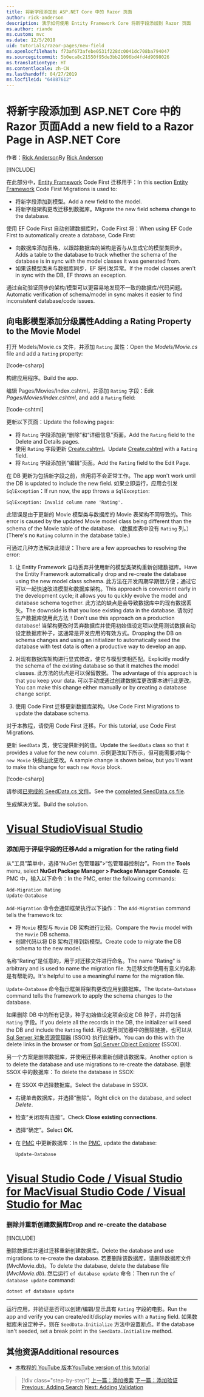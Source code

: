 ```yaml
---
title: 将新字段添加到 ASP.NET Core 中的 Razor 页面
author: rick-anderson
description: 演示如何使用 Entity Framework Core 将新字段添加到 Razor 页面
ms.author: riande
ms.custom: mvc
ms.date: 12/5/2018
uid: tutorials/razor-pages/new-field
ms.openlocfilehash: f73af673afebe0531f228dc0041dc708ba794047
ms.sourcegitcommit: 5b0eca8c21550f95de3bb21096bd4fd4d9098026
ms.translationtype: HT
ms.contentlocale: zh-CN
ms.lasthandoff: 04/27/2019
ms.locfileid: "64887612"
---
```

# <a name="add-a-new-field-to-a-razor-page-in-aspnet-core"></a><span data-ttu-id="9a72e-103">将新字段添加到 ASP.NET Core 中的 Razor 页面</span><span class="sxs-lookup"><span data-stu-id="9a72e-103">Add a new field to a Razor Page in ASP.NET Core</span></span>

<span data-ttu-id="9a72e-104">作者：[Rick Anderson](https://twitter.com/RickAndMSFT)</span><span class="sxs-lookup"><span data-stu-id="9a72e-104">By [Rick Anderson](https://twitter.com/RickAndMSFT)</span></span>

[!INCLUDE[](~/includes/rp/download.md)]

<span data-ttu-id="9a72e-105">在此部分中，[Entity Framework](/ef/core/get-started/aspnetcore/new-db) Code First 迁移用于：</span><span class="sxs-lookup"><span data-stu-id="9a72e-105">In this section [Entity Framework](/ef/core/get-started/aspnetcore/new-db) Code First Migrations is used to:</span></span>

* <span data-ttu-id="9a72e-106">将新字段添加到模型。</span><span class="sxs-lookup"><span data-stu-id="9a72e-106">Add a new field to the model.</span></span>
* <span data-ttu-id="9a72e-107">将新字段架构更改迁移到数据库。</span><span class="sxs-lookup"><span data-stu-id="9a72e-107">Migrate the new field schema change to the database.</span></span>

<span data-ttu-id="9a72e-108">使用 EF Code First 自动创建数据库时，Code First 将：</span><span class="sxs-lookup"><span data-stu-id="9a72e-108">When using EF Code First to automatically create a database, Code First:</span></span>

* <span data-ttu-id="9a72e-109">向数据库添加表格，以跟踪数据库的架构是否与从生成它的模型类同步。</span><span class="sxs-lookup"><span data-stu-id="9a72e-109">Adds a table to the database to track whether the schema of the database is in sync with the model classes it was generated from.</span></span>
* <span data-ttu-id="9a72e-110">如果该模型类未与数据库同步，EF 将引发异常。</span><span class="sxs-lookup"><span data-stu-id="9a72e-110">If the model classes aren't in sync with the DB, EF throws an exception.</span></span>

<span data-ttu-id="9a72e-111">通过自动验证同步的架构/模型可以更容易地发现不一致的数据库/代码问题。</span><span class="sxs-lookup"><span data-stu-id="9a72e-111">Automatic verification of schema/model in sync makes it easier to find inconsistent database/code issues.</span></span>

## <a name="adding-a-rating-property-to-the-movie-model"></a><span data-ttu-id="9a72e-112">向电影模型添加分级属性</span><span class="sxs-lookup"><span data-stu-id="9a72e-112">Adding a Rating Property to the Movie Model</span></span>

<span data-ttu-id="9a72e-113">打开 Models/Movie.cs 文件，并添加 `Rating` 属性：</span><span class="sxs-lookup"><span data-stu-id="9a72e-113">Open the *Models/Movie.cs* file and add a `Rating` property:</span></span>

[!code-csharp[](razor-pages-start/sample/RazorPagesMovie22/Models/MovieDateRating.cs?highlight=13&name=snippet)]

<span data-ttu-id="9a72e-114">构建应用程序。</span><span class="sxs-lookup"><span data-stu-id="9a72e-114">Build the app.</span></span>

<span data-ttu-id="9a72e-115">编辑 Pages/Movies/Index.cshtml，并添加 `Rating` 字段：</span><span class="sxs-lookup"><span data-stu-id="9a72e-115">Edit *Pages/Movies/Index.cshtml*, and add a `Rating` field:</span></span>

[!code-cshtml[](razor-pages-start/sample/RazorPagesMovie22/Pages/Movies/IndexRating.cshtml.?highlight=40-42,61-63)]

<span data-ttu-id="9a72e-116">更新以下页面：</span><span class="sxs-lookup"><span data-stu-id="9a72e-116">Update the following pages:</span></span>

* <span data-ttu-id="9a72e-117">将 `Rating` 字段添加到“删除”和“详细信息”页面。</span><span class="sxs-lookup"><span data-stu-id="9a72e-117">Add the `Rating` field to the Delete and Details pages.</span></span>
* <span data-ttu-id="9a72e-118">使用 `Rating` 字段更新 [Create.cshtml](https://github.com/aspnet/AspNetCore.Docs/tree/master/aspnetcore/tutorials/razor-pages/razor-pages-start/sample/RazorPagesMovie22/Pages/Movies/Create.cshtml)。</span><span class="sxs-lookup"><span data-stu-id="9a72e-118">Update [Create.cshtml](https://github.com/aspnet/AspNetCore.Docs/tree/master/aspnetcore/tutorials/razor-pages/razor-pages-start/sample/RazorPagesMovie22/Pages/Movies/Create.cshtml) with a `Rating` field.</span></span>
* <span data-ttu-id="9a72e-119">将 `Rating` 字段添加到“编辑”页面。</span><span class="sxs-lookup"><span data-stu-id="9a72e-119">Add the `Rating` field to the Edit Page.</span></span>

<span data-ttu-id="9a72e-120">在 DB 更新为包括新字段之前，应用将不会正常工作。</span><span class="sxs-lookup"><span data-stu-id="9a72e-120">The app won't work until the DB is updated to include the new field.</span></span> <span data-ttu-id="9a72e-121">如果立即运行，应用会引发 `SqlException`：</span><span class="sxs-lookup"><span data-stu-id="9a72e-121">If run now, the app throws a `SqlException`:</span></span>

`SqlException: Invalid column name 'Rating'.`

<span data-ttu-id="9a72e-122">此错误是由于更新的 Movie 模型类与数据库的 Movie 表架构不同导致的。</span><span class="sxs-lookup"><span data-stu-id="9a72e-122">This error is caused by the updated Movie model class being different than the schema of the Movie table of the database.</span></span> <span data-ttu-id="9a72e-123">（数据库表中没有 `Rating` 列。）</span><span class="sxs-lookup"><span data-stu-id="9a72e-123">(There's no `Rating` column in the database table.)</span></span>

<span data-ttu-id="9a72e-124">可通过几种方法解决此错误：</span><span class="sxs-lookup"><span data-stu-id="9a72e-124">There are a few approaches to resolving the error:</span></span>

1. <span data-ttu-id="9a72e-125">让 Entity Framework 自动丢弃并使用新的模型类架构重新创建数据库。</span><span class="sxs-lookup"><span data-stu-id="9a72e-125">Have the Entity Framework automatically drop and re-create the database using the new model class schema.</span></span> <span data-ttu-id="9a72e-126">此方法在开发周期早期很方便；通过它可以一起快速改进模型和数据库架构。</span><span class="sxs-lookup"><span data-stu-id="9a72e-126">This approach is convenient early in the development cycle; it allows you to quickly evolve the model and database schema together.</span></span> <span data-ttu-id="9a72e-127">此方法的缺点是会导致数据库中的现有数据丢失。</span><span class="sxs-lookup"><span data-stu-id="9a72e-127">The downside is that you lose existing data in the database.</span></span> <span data-ttu-id="9a72e-128">请勿对生产数据库使用此方法！</span><span class="sxs-lookup"><span data-stu-id="9a72e-128">Don't use this approach on a production database!</span></span> <span data-ttu-id="9a72e-129">当架构更改时丢弃数据库并使用初始值设定项以使用测试数据自动设定数据库种子，这通常是开发应用的有效方式。</span><span class="sxs-lookup"><span data-stu-id="9a72e-129">Dropping the DB on schema changes and using an initializer to automatically seed the database with test data is often a productive way to develop an app.</span></span>

2. <span data-ttu-id="9a72e-130">对现有数据库架构进行显式修改，使它与模型类相匹配。</span><span class="sxs-lookup"><span data-stu-id="9a72e-130">Explicitly modify the schema of the existing database so that it matches the model classes.</span></span> <span data-ttu-id="9a72e-131">此方法的优点是可以保留数据。</span><span class="sxs-lookup"><span data-stu-id="9a72e-131">The advantage of this approach is that you keep your data.</span></span> <span data-ttu-id="9a72e-132">可以手动或通过创建数据库更改脚本进行此更改。</span><span class="sxs-lookup"><span data-stu-id="9a72e-132">You can make this change either manually or by creating a database change script.</span></span>

3. <span data-ttu-id="9a72e-133">使用 Code First 迁移更新数据库架构。</span><span class="sxs-lookup"><span data-stu-id="9a72e-133">Use Code First Migrations to update the database schema.</span></span>

<span data-ttu-id="9a72e-134">对于本教程，请使用 Code First 迁移。</span><span class="sxs-lookup"><span data-stu-id="9a72e-134">For this tutorial, use Code First Migrations.</span></span>

<span data-ttu-id="9a72e-135">更新 `SeedData` 类，使它提供新列的值。</span><span class="sxs-lookup"><span data-stu-id="9a72e-135">Update the `SeedData` class so that it provides a value for the new column.</span></span> <span data-ttu-id="9a72e-136">示例更改如下所示，但可能需要对每个 `new Movie` 块做出此更改。</span><span class="sxs-lookup"><span data-stu-id="9a72e-136">A sample change is shown below, but you'll want to make this change for each `new Movie` block.</span></span>

[!code-csharp[](razor-pages-start/sample/RazorPagesMovie22/Models/SeedDataRating.cs?name=snippet1&highlight=8)]

<span data-ttu-id="9a72e-137">请参阅[已完成的 SeedData.cs 文件](https://github.com/aspnet/AspNetCore.Docs/blob/master/aspnetcore/tutorials/razor-pages/razor-pages-start/sample/RazorPagesMovie22/Models/SeedDataRating.cs)。</span><span class="sxs-lookup"><span data-stu-id="9a72e-137">See the [completed SeedData.cs file](https://github.com/aspnet/AspNetCore.Docs/blob/master/aspnetcore/tutorials/razor-pages/razor-pages-start/sample/RazorPagesMovie22/Models/SeedDataRating.cs).</span></span>

<span data-ttu-id="9a72e-138">生成解决方案。</span><span class="sxs-lookup"><span data-stu-id="9a72e-138">Build the solution.</span></span>

# <a name="visual-studiotabvisual-studio"></a>[<span data-ttu-id="9a72e-139">Visual Studio</span><span class="sxs-lookup"><span data-stu-id="9a72e-139">Visual Studio</span></span>](#tab/visual-studio)

<a name="pmc"></a>

### <a name="add-a-migration-for-the-rating-field"></a><span data-ttu-id="9a72e-140">添加用于评级字段的迁移</span><span class="sxs-lookup"><span data-stu-id="9a72e-140">Add a migration for the rating field</span></span>

<span data-ttu-id="9a72e-141">从“工具”菜单中，选择“NuGet 包管理器”>“包管理器控制台”。</span><span class="sxs-lookup"><span data-stu-id="9a72e-141">From the **Tools** menu, select **NuGet Package Manager > Package Manager Console**.</span></span>
<span data-ttu-id="9a72e-142">在 PMC 中，输入以下命令：</span><span class="sxs-lookup"><span data-stu-id="9a72e-142">In the PMC, enter the following commands:</span></span>

```powershell
Add-Migration Rating
Update-Database
```

<span data-ttu-id="9a72e-143">`Add-Migration` 命令会通知框架执行以下操作：</span><span class="sxs-lookup"><span data-stu-id="9a72e-143">The `Add-Migration` command tells the framework to:</span></span>

* <span data-ttu-id="9a72e-144">将 `Movie` 模型与 `Movie` DB 架构进行比较。</span><span class="sxs-lookup"><span data-stu-id="9a72e-144">Compare the `Movie` model with the `Movie` DB schema.</span></span>
* <span data-ttu-id="9a72e-145">创建代码以将 DB 架构迁移到新模型。</span><span class="sxs-lookup"><span data-stu-id="9a72e-145">Create code to migrate the DB schema to the new model.</span></span>

<span data-ttu-id="9a72e-146">名称“Rating”是任意的，用于对迁移文件进行命名。</span><span class="sxs-lookup"><span data-stu-id="9a72e-146">The name "Rating" is arbitrary and is used to name the migration file.</span></span> <span data-ttu-id="9a72e-147">为迁移文件使用有意义的名称是有帮助的。</span><span class="sxs-lookup"><span data-stu-id="9a72e-147">It's helpful to use a meaningful name for the migration file.</span></span>

<span data-ttu-id="9a72e-148">`Update-Database` 命令指示框架将架构更改应用到数据库。</span><span class="sxs-lookup"><span data-stu-id="9a72e-148">The `Update-Database` command tells the framework to apply the schema changes to the database.</span></span>

<a name="ssox"></a>

<span data-ttu-id="9a72e-149">如果删除 DB 中的所有记录，种子初始值设定项会设定 DB 种子，并将包括 `Rating` 字段。</span><span class="sxs-lookup"><span data-stu-id="9a72e-149">If you delete all the records in the DB, the initializer will seed the DB and include the `Rating` field.</span></span> <span data-ttu-id="9a72e-150">可以使用浏览器中的删除链接，也可以从 [Sql Server 对象资源管理器](xref:tutorials/razor-pages/sql#ssox) (SSOX) 执行此操作。</span><span class="sxs-lookup"><span data-stu-id="9a72e-150">You can do this with the delete links in the browser or from [Sql Server Object Explorer](xref:tutorials/razor-pages/sql#ssox) (SSOX).</span></span>

<span data-ttu-id="9a72e-151">另一个方案是删除数据库，并使用迁移来重新创建该数据库。</span><span class="sxs-lookup"><span data-stu-id="9a72e-151">Another option is to delete the database and use migrations to re-create the database.</span></span> <span data-ttu-id="9a72e-152">删除 SSOX 中的数据库：</span><span class="sxs-lookup"><span data-stu-id="9a72e-152">To delete the database in SSOX:</span></span>

* <span data-ttu-id="9a72e-153">在 SSOX 中选择数据库。</span><span class="sxs-lookup"><span data-stu-id="9a72e-153">Select the database in SSOX.</span></span>
* <span data-ttu-id="9a72e-154">右键单击数据库，并选择“删除”。</span><span class="sxs-lookup"><span data-stu-id="9a72e-154">Right click on the database, and select *Delete*.</span></span>
* <span data-ttu-id="9a72e-155">检查“关闭现有连接”。</span><span class="sxs-lookup"><span data-stu-id="9a72e-155">Check **Close existing connections**.</span></span>
* <span data-ttu-id="9a72e-156">选择“确定”。</span><span class="sxs-lookup"><span data-stu-id="9a72e-156">Select **OK**.</span></span>
* <span data-ttu-id="9a72e-157">在 [PMC](xref:tutorials/razor-pages/new-field#pmc) 中更新数据库：</span><span class="sxs-lookup"><span data-stu-id="9a72e-157">In the [PMC](xref:tutorials/razor-pages/new-field#pmc), update the database:</span></span>

  ```powershell
  Update-Database
  ```

# <a name="visual-studio-code--visual-studio-for-mactabvisual-studio-codevisual-studio-mac"></a>[<span data-ttu-id="9a72e-158">Visual Studio Code / Visual Studio for Mac</span><span class="sxs-lookup"><span data-stu-id="9a72e-158">Visual Studio Code / Visual Studio for Mac</span></span>](#tab/visual-studio-code+visual-studio-mac)

### <a name="drop-and-re-create-the-database"></a><span data-ttu-id="9a72e-159">删除并重新创建数据库</span><span class="sxs-lookup"><span data-stu-id="9a72e-159">Drop and re-create the database</span></span>

[!INCLUDE[](~/includes/RP-mvc-shared/sqlite-warn.md)]

<span data-ttu-id="9a72e-160">删除数据库并通过迁移重新创建数据库。</span><span class="sxs-lookup"><span data-stu-id="9a72e-160">Delete the database and use migrations to re-create the database.</span></span> <span data-ttu-id="9a72e-161">若要删除该数据库，请删除数据库文件 (MvcMovie.db)。</span><span class="sxs-lookup"><span data-stu-id="9a72e-161">To delete the database, delete the database file (*MvcMovie.db*).</span></span> <span data-ttu-id="9a72e-162">然后运行 `ef database update` 命令：</span><span class="sxs-lookup"><span data-stu-id="9a72e-162">Then run the `ef database update` command:</span></span>

```console
dotnet ef database update
```

---

<span data-ttu-id="9a72e-163">运行应用，并验证是否可以创建/编辑/显示具有 `Rating` 字段的电影。</span><span class="sxs-lookup"><span data-stu-id="9a72e-163">Run the app and verify you can create/edit/display movies with a `Rating` field.</span></span> <span data-ttu-id="9a72e-164">如果数据库未设定种子，则在 `SeedData.Initialize` 方法中设置断点。</span><span class="sxs-lookup"><span data-stu-id="9a72e-164">If the database isn't seeded, set a break point in the `SeedData.Initialize` method.</span></span>

## <a name="additional-resources"></a><span data-ttu-id="9a72e-165">其他资源</span><span class="sxs-lookup"><span data-stu-id="9a72e-165">Additional resources</span></span>

* [<span data-ttu-id="9a72e-166">本教程的 YouTube 版本</span><span class="sxs-lookup"><span data-stu-id="9a72e-166">YouTube version of this tutorial</span></span>](https://youtu.be/3i7uMxiGGR8)

> [!div class="step-by-step"]
> <span data-ttu-id="9a72e-167">[上一篇：添加搜索](xref:tutorials/razor-pages/search)
> [下一篇：添加验证](xref:tutorials/razor-pages/validation)</span><span class="sxs-lookup"><span data-stu-id="9a72e-167">[Previous: Adding Search](xref:tutorials/razor-pages/search)
[Next: Adding Validation](xref:tutorials/razor-pages/validation)</span></span>
